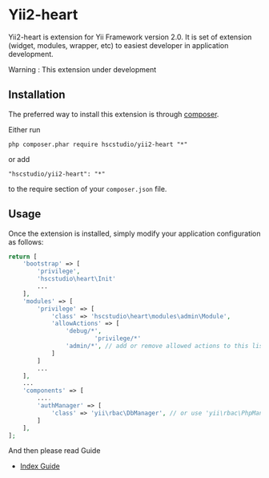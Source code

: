 Yii2-heart
========================

Yii2-heart is extension for Yii Framework version 2.0. It is set of extension (widget, modules, wrapper, etc) to easiest developer in application development.

Warning : This extension under development 

Installation
------------

The preferred way to install this extension is through [composer](http://getcomposer.org/download/).

Either run

```
php composer.phar require hscstudio/yii2-heart "*"
```

or add

```
"hscstudio/yii2-heart": "*"
```

to the require section of your `composer.json` file.


Usage
-----

Once the extension is installed, simply modify your application configuration as follows:

```php
return [
	'bootstrap' => [
		'privilege',
		'hscstudio\heart\Init'
		...
	],
	'modules' => [
		'privilege' => [
			'class' => 'hscstudio\heart\modules\admin\Module',
			'allowActions' => [
				'debug/*',
                		'privilege/*'
				'admin/*', // add or remove allowed actions to this list
			]
		]
		...
	],
	...
	'components' => [
		....
		'authManager' => [
			'class' => 'yii\rbac\DbManager', // or use 'yii\rbac\PhpManager'
		]
	],
];
```

And then please read  Guide 
- [Index Guide](docs/guide/index.md)
